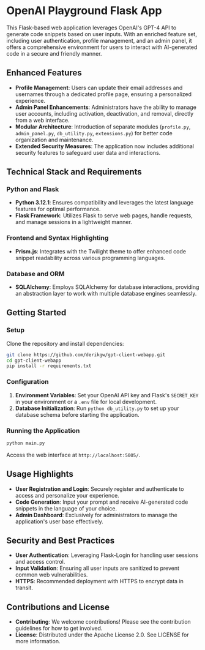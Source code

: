 # OpenAI Playground Flask App

This Flask-based web application leverages OpenAI's GPT-4 API to generate code snippets based on user inputs. With an enriched feature set, including user authentication, profile management, and an admin panel, it offers a comprehensive environment for users to interact with AI-generated code in a secure and friendly manner.

## Enhanced Features

- **Profile Management**: Users can update their email addresses and usernames through a dedicated profile page, ensuring a personalized experience.
- **Admin Panel Enhancements**: Administrators have the ability to manage user accounts, including activation, deactivation, and removal, directly from a web interface.
- **Modular Architecture**: Introduction of separate modules (`profile.py`, `admin_panel.py`, `db_utility.py`, `extensions.py`) for better code organization and maintenance.
- **Extended Security Measures**: The application now includes additional security features to safeguard user data and interactions.

## Technical Stack and Requirements

### Python and Flask

- **Python 3.12.1**: Ensures compatibility and leverages the latest language features for optimal performance.
- **Flask Framework**: Utilizes Flask to serve web pages, handle requests, and manage sessions in a lightweight manner.

### Frontend and Syntax Highlighting

- **Prism.js**: Integrates with the Twilight theme to offer enhanced code snippet readability across various programming languages.

### Database and ORM

- **SQLAlchemy**: Employs SQLAlchemy for database interactions, providing an abstraction layer to work with multiple database engines seamlessly.

## Getting Started

### Setup

Clone the repository and install dependencies:

```bash
git clone https://github.com/derikgw/gpt-client-webapp.git
cd gpt-client-webapp
pip install -r requirements.txt
```

### Configuration

1. **Environment Variables**: Set your OpenAI API key and Flask's `SECRET_KEY` in your environment or a `.env` file for local development.
2. **Database Initialization**: Run `python db_utility.py` to set up your database schema before starting the application.

### Running the Application

```bash
python main.py
```
Access the web interface at `http://localhost:5005/`.

## Usage Highlights

- **User Registration and Login**: Securely register and authenticate to access and personalize your experience.
- **Code Generation**: Input your prompt and receive AI-generated code snippets in the language of your choice.
- **Admin Dashboard**: Exclusively for administrators to manage the application's user base effectively.

## Security and Best Practices

- **User Authentication**: Leveraging Flask-Login for handling user sessions and access control.
- **Input Validation**: Ensuring all user inputs are sanitized to prevent common web vulnerabilities.
- **HTTPS**: Recommended deployment with HTTPS to encrypt data in transit.

## Contributions and License

- **Contributing**: We welcome contributions! Please see the contribution guidelines for how to get involved.
- **License**: Distributed under the Apache License 2.0. See LICENSE for more information.
